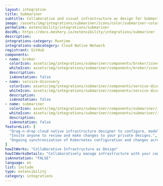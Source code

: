 ```yaml
---
layout: integration
title: Submariner
subtitle: Collaborative and visual infrastructure as design for Submariner
image: /assets/img/integrations/submariner/icons/color/submariner-color.svg
permalink: extensibility/integrations/submariner
docURL: https://docs.meshery.io/extensibility/integrations/submariner
description: 
integrations-category: Runtime
integrations-subcategory: Cloud Native Network
registrant: GitHub
components: 
- name: broker
  colorIcon: assets/img/integrations/submariner/components/broker/icons/color/broker-color.svg
  whiteIcon: assets/img/integrations/submariner/components/broker/icons/white/broker-white.svg
  description: 
  isAnnotation: false
- name: service-discovery
  colorIcon: assets/img/integrations/submariner/components/service-discovery/icons/color/service-discovery-color.svg
  whiteIcon: assets/img/integrations/submariner/components/service-discovery/icons/white/service-discovery-white.svg
  description: 
  isAnnotation: false
- name: submariner
  colorIcon: assets/img/integrations/submariner/components/submariner/icons/color/submariner-color.svg
  whiteIcon: assets/img/integrations/submariner/components/submariner/icons/white/submariner-white.svg
  description: 
  isAnnotation: false
featureList: [
  "Drag-n-drop cloud native infrastructure designer to configure, model, and deploy your workloads.",
  "Invite anyone to review and make changes to your private designs.",
  "Ongoing synchronization of Kubernetes configuration and changes across any number of clusters."
]
howItWorks: "Collaborative Infrastructure as Design"
howItWorksDetails: "Collaboratively manage infrastructure with your coworkers synchronously sharing the same designs."
isAnnotation: "FALSE"
language: en
list: include
type: extensibility
category: integrations
---
```

